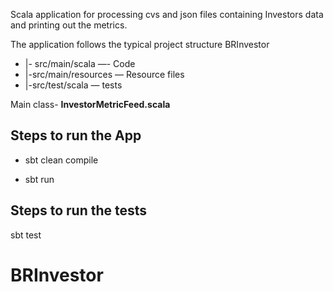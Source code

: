  Scala application for processing cvs and json files containing Investors data and printing out the metrics.

The application follows the typical project structure 
 BRInvestor
- |- src/main/scala —- Code
- |-src/main/resources — Resource files
- |-src/test/scala — tests

Main class- **InvestorMetricFeed.scala**

## Steps to run the App

- sbt clean compile

- sbt run


## Steps to run the tests

sbt test
 # BRInvestor

